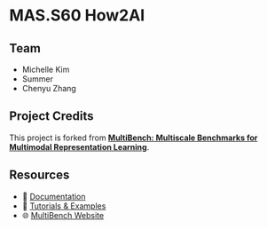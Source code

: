 # MAS.S60 How2AI

## Team
- Michelle Kim  
- Summer  
- Chenyu Zhang  

## Project Credits  
This project is forked from **[MultiBench: Multiscale Benchmarks for Multimodal Representation Learning](https://cmu-multicomp-lab.github.io/multibench/)**.

## Resources  
- 📖 [Documentation](https://multibench.readthedocs.io/en/latest/)  
- 🧪 [Tutorials & Examples](https://github.com/pliang279/MultiBench/tree/main/examples)  
- 🌐 [MultiBench Website](https://cmu-multicomp-lab.github.io/multibench/)
